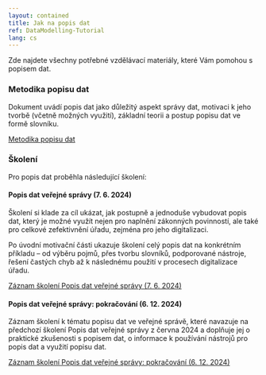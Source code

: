 ```yaml
---
layout: contained
title: Jak na popis dat
ref: DataModelling-Tutorial
lang: cs
---
```


Zde najdete všechny potřebné vzdělávací materiály, které Vám pomohou s popisem dat.

### Metodika popisu dat
Dokument uvádí popis dat jako důležitý aspekt správy dat, motivaci k jeho tvorbě (včetně možných využití), základní teorii a postup popisu dat ve formě slovníku.

[Metodika popisu dat]

### Školení
Pro popis dat proběhla následující školení:

#### Popis dat veřejné správy (7. 6. 2024)
Školení si klade za cíl ukázat, jak postupně a jednoduše vybudovat popis dat, který je možné využít nejen pro naplnění zákonných povinností, ale také pro celkové zefektivnění úřadu, zejména pro jeho digitalizaci.  

Po úvodní motivační části ukazuje školení celý popis dat na konkrétním příkladu – od výběru pojmů, přes tvorbu slovníků, podporované nástroje, řešení častých chyb až k následnému použití v procesech digitalizace úřadu. 

[Záznam školení Popis dat veřejné správy (7. 6. 2024)]

[Metodika popisu dat]: ../../přílohy/popis-dat/dokumenty/Metodika-popisu-dat.pdf "Metodika popisu dat"
[Záznam školení Popis dat veřejné správy (7. 6. 2024)]: https://www.youtube.com/watch?v=H__fZeszjGQ "Záznam školení Popis dat veřejné správy (7. 6. 2024)"

#### Popis dat veřejné správy: pokračování (6. 12. 2024)
Záznam školení k tématu popisu dat ve veřejné správě, které navazuje na předchozí školení Popis dat veřejné správy z června 2024 a doplňuje jej o praktické zkušenosti s popisem dat, o informace k používání nástrojů pro popis dat a využití popisu dat.

[Záznam školení Popis dat veřejné správy: pokračování (6. 12. 2024)]

[Záznam školení Popis dat veřejné správy: pokračování (6. 12. 2024)]:https://www.youtube.com/watch?v=--A8UEaLaQ4 "Záznam školení Popis dat veřejné správy: pokračování (6. 12. 2024)"
